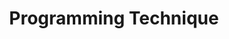 ---
layout: posts_by_category
categories: programming_technique
title: Programming Technique
permalink: /category/programming_technique
---